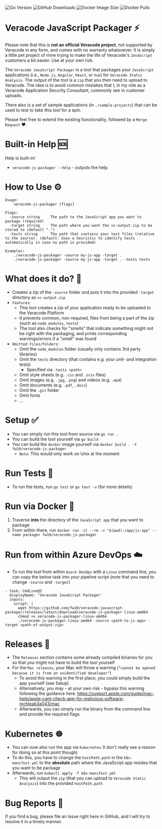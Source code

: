 ![Go Version](https://img.shields.io/github/go-mod/go-version/fw10/veracode-javascript-packager)
![GitHub Downloads](https://img.shields.io/github/downloads/fw10/veracode-javascript-packager/total)
![Docker Image Size](https://img.shields.io/docker/image-size/fw10/veracode-js-packager/latest)
![Docker Pulls](https://img.shields.io/docker/pulls/fw10/veracode-js-packager)


# Veracode JavaScript Packager ⚡

Please note that this is **not an official Veracode project**, not supported by Veracode in any form, and comes with no warranty whatsoever. It is simply a little pet project of mine trying to make the life of Veracode's `JavaScript` customers a bit easier. Use at your own risk.

The `Veracode JavaScript Packager` is a tool that packages your `JavaScript` applications (i.e., `Node.js`, `Angular`, `React`, or `Vue`) for `Veracode Static Analysis`. The output of the tool is a `zip` that you then need to upload to Veracode. The idea is to avoid common mistakes that I, in my role as a Veracode Application Security Consultant, commonly see in customer uploads.

There also is a set of sample applications (in `./sample-projects`) that can be used to test to take this tool for a spin.

Please feel free to extend the existing functionality, followed by a `Merge Request` ❤️.

# Built-in Help 🆘

Help is built-in!

- `veracode-js-packager --help` - outputs the help.

# How to Use ⚙

```text
Usage:
    veracode-js-packager [flags]

Flags:
  -source string     The path to the JavaScript app you want to package (required)
  -target string     The path where you want the vc-output.zip to be stored to (default ".")
  -tests string      The path that contains your test files (relative to the source). (default: Uses a heuristic to identify tests automatically in case no path is provided)

Examples:
    ./veracode-js-packager -source my-js-app -target . 
    ./veracode-js-packager -source my-js-app -target . -tests tests
```

# What does it do? 🔎 

- Creates a zip of the `-source` folder and puts it into the provided `-target` directory as `vc-output.zip`
- `Features`: 
    - This tool creates a zip of your application ready to be uploaded to the Veracode Platform
    - It prevents common, non-required, files from being a part of the zip (such as `node_modules`, `tests`)
    - The tool also checks for "smells" that indicate something might not be right with the packaging, and prints corresponding warnings/errors if a "smell" was found
- `Omitted Files/Folders`:
    - Omit the `node_modules` folder (usually only contains 3rd party libraries)
    - Omit the `tests` directory (that contains e.g. your unit- and integration tests)
        - Specified via `-tests <path>`
    - Omit style sheets (e.g. `.css` and `.scss` files)
    - Omit images (e.g. `.jpg`, `.png`) and videos (e.g. `.mp4`)
    - Omit documents (e.g. `.pdf`, `.docx`)
    - Omit the `.git` folder
    - Omit fonts
    - ...

# Setup ✅

- You can simply run this tool from source via `go run .` 
- You can build the tool yourself via `go build`
- You can build the `docker` image yourself via `docker build . -t fw10/veracode-js-packager`
    - `Note`: This would only work on Unix at the moment

# Run Tests 🧪

- To run the tests, run `go test` or `go test -v` (for more details)

# Run via Docker 🐳

1. Traverse **into** the directory of the `JavaScript app` that you want to package
2. From within there, run `docker run -it --rm -v "$(pwd):/app/js-app" --name packager fw10/veracode-js-packager`

# Run from within Azure DevOps ☁️

- To run the tool from within `Azure DevOps` with a `Linux` command line, you can copy the below task into your pipeline script (note that you need to change `-source` and `-target`)

```text
- task: CmdLine@2
  displayName: 'Veracode JavaScript Packager'
  inputs:
    script: |
      wget https://github.com/fw10/veracode-javascript-packager/releases/latest/download/veracode-js-packager-linux-amd64
      chmod +x veracode-js-packager-linux-amd64
      ./veracode-js-packager-linux-amd64 -source <path-to-js-app> -target <path-of-output-zip>
```

# Releases 🔑 

- The `Releases` section contains some already compiled binaries for you so that you might not have to build the tool yourself
- For the `Mac releases`, your Mac will throw a warning (`"cannot be opened because it is from an unidentified developer"`)
    - To avoid this warning in the first place, you could simply build the app yourself (see Setup)
    - Alternatively, you may - at your own risk - bypass this warning following the guidance here: https://support.apple.com/guide/mac-help/apple-cant-check-app-for-malicious-software-mchleab3a043/mac
    - Afterwards, you can simply run the binary from the command line and provide the required flags

# Kubernetes ☸ 

- You can now also run the app via `Kubernetes` (I don't really see a reason for doing so at this point though)
- To do this, you have to change the `hostPath.path` in the `k8s-manifest.yml` to the **absolute** path where the JavaScript app resides that you want to be package
- Afterwards, run `kubectl apply -f k8s-manifest.yml`
    - This will output the `zip` (that you can upload to `Veracode Static Analysis`) into the provided `hostPath.path`

# Bug Reports 🐞

If you find a bug, please file an Issue right here in GitHub, and I will try to resolve it in a timely manner.
